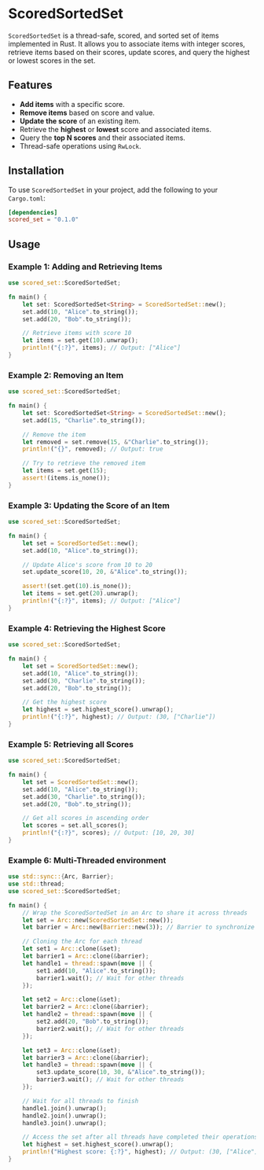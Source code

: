 # ScoredSortedSet

`ScoredSortedSet` is a thread-safe, scored, and sorted set of items implemented in Rust. It allows you to associate items with integer scores, retrieve items based on their scores, update scores, and query the highest or lowest scores in the set.

## Features

- **Add items** with a specific score.
- **Remove items** based on score and value.
- **Update the score** of an existing item.
- Retrieve the **highest** or **lowest** score and associated items.
- Query the **top N scores** and their associated items.
- Thread-safe operations using `RwLock`.

## Installation

To use `ScoredSortedSet` in your project, add the following to your `Cargo.toml`:

```toml
[dependencies]
scored_set = "0.1.0"
```

## Usage

### Example 1: Adding and Retrieving Items

```rust
use scored_set::ScoredSortedSet;

fn main() {
    let set: ScoredSortedSet<String> = ScoredSortedSet::new();
    set.add(10, "Alice".to_string());
    set.add(20, "Bob".to_string());

    // Retrieve items with score 10
    let items = set.get(10).unwrap();
    println!("{:?}", items); // Output: ["Alice"]
}
```

### Example 2: Removing an Item

```rust
use scored_set::ScoredSortedSet;

fn main() {
    let set: ScoredSortedSet<String> = ScoredSortedSet::new();
    set.add(15, "Charlie".to_string());

    // Remove the item
    let removed = set.remove(15, &"Charlie".to_string());
    println!("{}", removed); // Output: true

    // Try to retrieve the removed item
    let items = set.get(15);
    assert!(items.is_none());
}
```

### Example 3: Updating the Score of an Item

```rust
use scored_set::ScoredSortedSet;

fn main() {
    let set = ScoredSortedSet::new();
    set.add(10, "Alice".to_string());

    // Update Alice's score from 10 to 20
    set.update_score(10, 20, &"Alice".to_string());

    assert!(set.get(10).is_none());
    let items = set.get(20).unwrap();
    println!("{:?}", items); // Output: ["Alice"]
}
```

### Example 4: Retrieving the Highest Score

```rust
use scored_set::ScoredSortedSet;

fn main() {
    let set = ScoredSortedSet::new();
    set.add(10, "Alice".to_string());
    set.add(30, "Charlie".to_string());
    set.add(20, "Bob".to_string());

    // Get the highest score
    let highest = set.highest_score().unwrap();
    println!("{:?}", highest); // Output: (30, ["Charlie"])
}
```

### Example 5: Retrieving all Scores

```rust
use scored_set::ScoredSortedSet;

fn main() {
    let set = ScoredSortedSet::new();
    set.add(10, "Alice".to_string());
    set.add(30, "Charlie".to_string());
    set.add(20, "Bob".to_string());

    // Get all scores in ascending order
    let scores = set.all_scores();
    println!("{:?}", scores); // Output: [10, 20, 30]
}
```

### Example 6: Multi-Threaded environment

```rust
use std::sync::{Arc, Barrier};
use std::thread;
use scored_set::ScoredSortedSet;

fn main() {
    // Wrap the ScoredSortedSet in an Arc to share it across threads
    let set = Arc::new(ScoredSortedSet::new());
    let barrier = Arc::new(Barrier::new(3)); // Barrier to synchronize thread completion

    // Cloning the Arc for each thread
    let set1 = Arc::clone(&set);
    let barrier1 = Arc::clone(&barrier);
    let handle1 = thread::spawn(move || {
        set1.add(10, "Alice".to_string());
        barrier1.wait(); // Wait for other threads
    });

    let set2 = Arc::clone(&set);
    let barrier2 = Arc::clone(&barrier);
    let handle2 = thread::spawn(move || {
        set2.add(20, "Bob".to_string());
        barrier2.wait(); // Wait for other threads
    });

    let set3 = Arc::clone(&set);
    let barrier3 = Arc::clone(&barrier);
    let handle3 = thread::spawn(move || {
        set3.update_score(10, 30, &"Alice".to_string());
        barrier3.wait(); // Wait for other threads
    });

    // Wait for all threads to finish
    handle1.join().unwrap();
    handle2.join().unwrap();
    handle3.join().unwrap();

    // Access the set after all threads have completed their operations
    let highest = set.highest_score().unwrap();
    println!("Highest score: {:?}", highest); // Output: (30, ["Alice"])
}
```